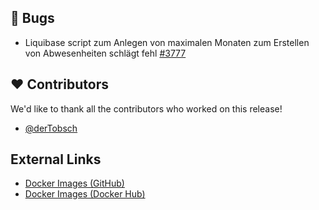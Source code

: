 ## 🐞 Bugs

- Liquibase script zum Anlegen von maximalen Monaten zum Erstellen von Abwesenheiten schlägt fehl [#3777](https://github.com/urlaubsverwaltung/urlaubsverwaltung/issues/3777)

## ❤️ Contributors

We'd like to thank all the contributors who worked on this release!

- [@derTobsch](https://github.com/derTobsch)
## External Links

- [Docker Images (GitHub)](https://github.com/urlaubsverwaltung/urlaubsverwaltung/pkgs/container/urlaubsverwaltung)
- [Docker Images (Docker Hub)](https://hub.docker.com/r/urlaubsverwaltung/urlaubsverwaltung)
